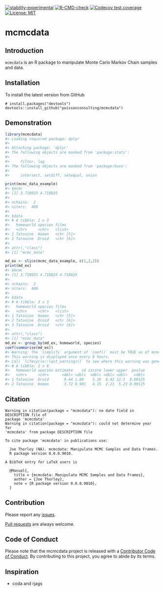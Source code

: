 
<!-- README.md is generated from README.Rmd. Please edit that file -->
<!-- badges: start -->

[![stability-experimental](https://img.shields.io/badge/stability-experimental-orange.svg)](https://github.com/joethorley/stability-badges#experimental)
[![R-CMD-check](https://github.com/poissonconsulting/mcmcdata/workflows/R-CMD-check/badge.svg)](https://github.com/poissonconsulting/mcmcdata/actions)
[![Codecov test
coverage](https://codecov.io/gh/poissonconsulting/mcmcdata/branch/master/graph/badge.svg)](https://codecov.io/gh/poissonconsulting/mcmcdata?branch=master)
[![License:
MIT](https://img.shields.io/badge/License-MIT-green.svg)](https://opensource.org/licenses/MIT)
<!-- badges: end -->

# mcmcdata

## Introduction

`mcmcdata` is an R package to manipulate Monte Carlo Markov Chain
samples and data.

## Installation

To install the latest version from GitHub

    # install.packages("devtools")
    devtools::install_github("poissonconsulting/mcmcdata")

## Demonstration

``` r
library(mcmcdata)
#> Loading required package: dplyr
#> 
#> Attaching package: 'dplyr'
#> The following objects are masked from 'package:stats':
#> 
#>     filter, lag
#> The following objects are masked from 'package:base':
#> 
#>     intersect, setdiff, setequal, union

print(mcmc_data_example)
#> $mcmc
#> [1] 3.718025 4.718025
#> 
#> nchains:  2 
#> niters:  400 
#> 
#> $data
#> # A tibble: 2 x 3
#>   homeworld species films    
#>   <chr>     <chr>   <list>   
#> 1 Tatooine  Human   <chr [5]>
#> 2 Tatooine  Droid   <chr [6]>
#> 
#> attr(,"class")
#> [1] "mcmc_data"

md_ex <- slice(mcmc_data_example, c(1,2,2))
print(md_ex)
#> $mcmc
#> [1] 3.718025 4.718025 4.718025
#> 
#> nchains:  2 
#> niters:  400 
#> 
#> $data
#> # A tibble: 3 x 3
#>   homeworld species films    
#>   <chr>     <chr>   <list>   
#> 1 Tatooine  Human   <chr [5]>
#> 2 Tatooine  Droid   <chr [6]>
#> 3 Tatooine  Droid   <chr [6]>
#> 
#> attr(,"class")
#> [1] "mcmc_data"
md_ex <- group_by(md_ex, homeworld, species)
coef(summarise(md_ex))
#> Warning: The `simplify` argument of `coef()` must be TRUE as of mcmcr 0.4.1.
#> This warning is displayed once every 8 hours.
#> Call `lifecycle::last_warnings()` to see where this warning was generated.
#> # A tibble: 2 x 8
#>   homeworld species estimate    sd zscore lower upper  pvalue
#>   <chr>     <chr>      <dbl> <dbl>  <dbl> <dbl> <dbl>   <dbl>
#> 1 Tatooine  Droid       9.44 1.80    5.26  6.42 12.5  0.00125
#> 2 Tatooine  Human       3.72 0.901   4.15  2.21  5.23 0.00125
```

## Citation

    Warning in citation(package = "mcmcdata"): no date field in DESCRIPTION file of
    package 'mcmcdata'
    Warning in citation(package = "mcmcdata"): could not determine year for
    'mcmcdata' from package DESCRIPTION file

    To cite package 'mcmcdata' in publications use:

      Joe Thorley (NA). mcmcdata: Manipulate MCMC Samples and Data Frames.
      R package version 0.0.0.9010.

    A BibTeX entry for LaTeX users is

      @Manual{,
        title = {mcmcdata: Manipulate MCMC Samples and Data Frames},
        author = {Joe Thorley},
        note = {R package version 0.0.0.9010},
      }

## Contribution

Please report any
[issues](https://github.com/poissonconsulting/mcmcdata/issues).

[Pull requests](https://github.com/poissonconsulting/mcmcdata/pulls) are
always welcome.

## Code of Conduct

Please note that the mcmcdata project is released with a [Contributor
Code of
Conduct](https://contributor-covenant.org/version/2/0/CODE_OF_CONDUCT.html).
By contributing to this project, you agree to abide by its terms.

## Inspiration

-   coda and rjags
